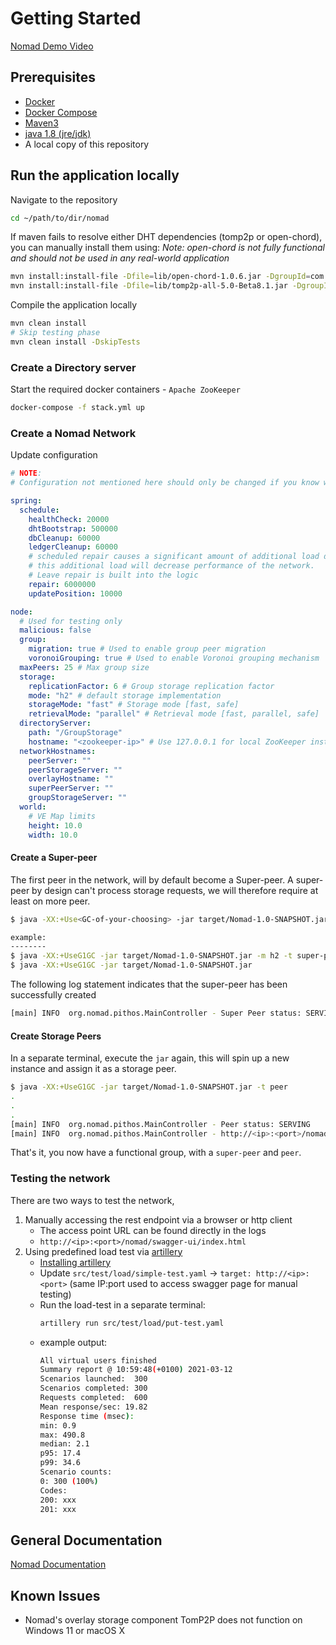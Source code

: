# Getting Started

[Nomad Demo Video](https://drive.google.com/file/d/10QggzLRd0byQ64ATOqQ9KJWa1NSdxRSV/view?usp=sharing)

## Prerequisites
- [Docker](https://docs.docker.com/get-docker/)
- [Docker Compose](https://docs.docker.com/compose/install/)
- [Maven3](https://maven.apache.org/install.html)
- [java 1.8 (jre/jdk)](https://www.java.com/en/download/help/download_options.xml)
- A local copy of this repository


## Run the application locally
Navigate to the repository
```bash
cd ~/path/to/dir/nomad
```

If maven fails to resolve either DHT dependencies (tomp2p or open-chord), you can manually install them using:
_Note: open-chord is not fully functional and should not be used in any real-world application_

```bash
mvn install:install-file -Dfile=lib/open-chord-1.0.6.jar -DgroupId=com.chord -DartifactId=open-chord -Dversion=1.0.6
mvn install:install-file -Dfile=lib/tomp2p-all-5.0-Beta8.1.jar -DgroupId=net.tomp2p -DartifactId=tomp2p-all -Dversion=5.0-Beta8.1
```

Compile the application locally
```bash
mvn clean install
# Skip testing phase
mvn clean install -DskipTests
```

### Create a Directory server

Start the required docker containers - `Apache ZooKeeper`
```bash
docker-compose -f stack.yml up 
```

### Create a Nomad Network

Update configuration 
```yaml
# NOTE:
# Configuration not mentioned here should only be changed if you know what you're doing

spring:
  schedule:
    healthCheck: 20000
    dhtBootstrap: 500000
    dbCleanup: 60000
    ledgerCleanup: 60000
    # scheduled repair causes a significant amount of additional load depending on the storage method.
    # this additional load will decrease performance of the network.
    # Leave repair is built into the logic
    repair: 6000000
    updatePosition: 10000

node:
  # Used for testing only
  malicious: false
  group:
    migration: true # Used to enable group peer migration
    voronoiGrouping: true # Used to enable Voronoi grouping mechanism
  maxPeers: 25 # Max group size
  storage:
    replicationFactor: 6 # Group storage replication factor
    mode: "h2" # default storage implementation
    storageMode: "fast" # Storage mode [fast, safe]
    retrievalMode: "parallel" # Retrieval mode [fast, parallel, safe]
  directoryServer:
    path: "/GroupStorage"
    hostname: "<zookeeper-ip>" # Use 127.0.0.1 for local ZooKeeper instances
  networkHostnames:
    peerServer: ""
    peerStorageServer: ""
    overlayHostname: ""
    superPeerServer: ""
    groupStorageServer: ""
  world:
    # VE Map limits
    height: 10.0
    width: 10.0
```

#### Create a Super-peer

The first peer in the network, will by default become a Super-peer. A super-peer by design can't process storage requests,
we will therefore require at least on more peer.

```bash
$ java -XX:+Use<GC-of-your-choosing> -jar target/Nomad-1.0-SNAPSHOT.jar -m <mode> [h2, rocksdb] -t <peer-type> [super-peer, peer] (all parameters are optional)

example:
--------
$ java -XX:+UseG1GC -jar target/Nomad-1.0-SNAPSHOT.jar -m h2 -t super-peer
$ java -XX:+UseG1GC -jar target/Nomad-1.0-SNAPSHOT.jar
```

The following log statement indicates that the super-peer has been successfully created
```bash
[main] INFO  org.nomad.pithos.MainController - Super Peer status: SERVING
```

#### Create Storage Peers

In a separate terminal, execute the `jar` again, this will spin up a new instance and assign it as a storage peer.

```bash
$ java -XX:+UseG1GC -jar target/Nomad-1.0-SNAPSHOT.jar -t peer
.
.
.
[main] INFO  org.nomad.pithos.MainController - Peer status: SERVING
[main] INFO  org.nomad.pithos.MainController - http://<ip>:<port>/nomad/swagger-ui/index.html
```

That's it, you now have a functional group, with a `super-peer` and `peer`.

### Testing the network

There are two ways to test the network,

1. Manually accessing the rest endpoint via a browser or http client
    * The access point URL can be found directly in the logs
    * `http://<ip>:<port>/nomad/swagger-ui/index.html`
2. Using predefined load test via [artillery](https://artillery.io/docs/guides/overview/welcome.html)
    * [Installing artillery](https://artillery.io/docs/guides/getting-started/installing-artillery.html)
    * Update `src/test/load/simple-test.yaml` -> `target: http://<ip>:<port>` (same IP:port used to access swagger page for manual testing)
    * Run the load-test in a separate terminal:
        ```bash
        artillery run src/test/load/put-test.yaml
        ```
    * example output:  
        ```bash
        All virtual users finished
        Summary report @ 10:59:48(+0100) 2021-03-12
        Scenarios launched:  300
        Scenarios completed: 300
        Requests completed:  600
        Mean response/sec: 19.82
        Response time (msec):
        min: 0.9
        max: 490.8
        median: 2.1
        p95: 17.4
        p99: 34.6
        Scenario counts:
        0: 300 (100%)
        Codes:
        200: xxx
        201: xxx
        ```

## General Documentation

[Nomad Documentation](https://gitlab.com/iggydv12/nomad/-/wikis/Home)

## Known Issues

- Nomad's overlay storage component TomP2P does not function on Windows 11 or macOS X
